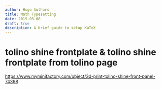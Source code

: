 ```yaml
---
author: Hugo Authors
title: Math Typesetting
date: 2019-03-08
draft: true
description: A brief guide to setup KaTeX
---
```


# tolino shine frontplate & tolino shine frontplate from tolino page

https://www.myminifactory.com/object/3d-print-tolino-shine-front-panel-74368
